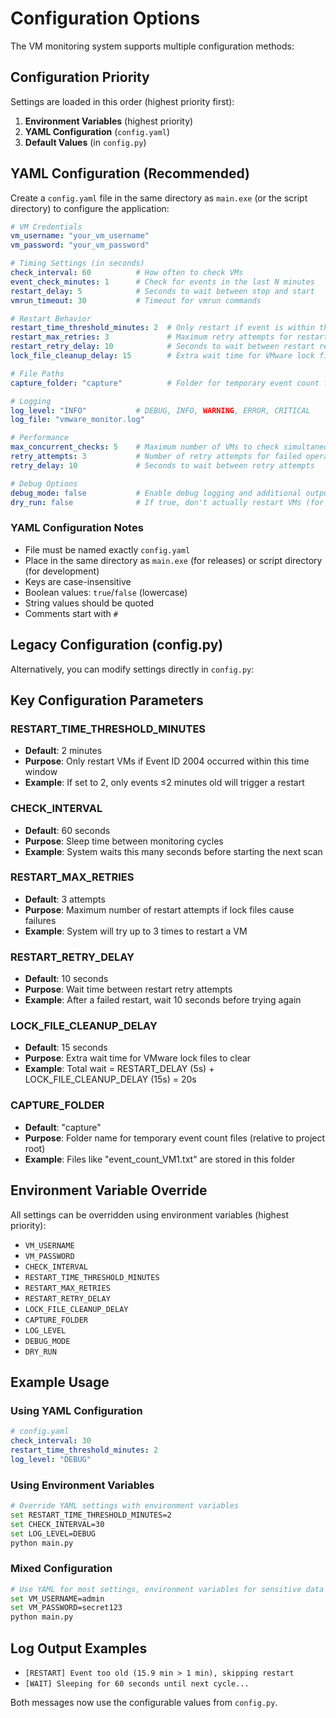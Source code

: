 # Configuration Options

The VM monitoring system supports multiple configuration methods:

## Configuration Priority

Settings are loaded in this order (highest priority first):
1. **Environment Variables** (highest priority)
2. **YAML Configuration** (`config.yaml`) 
3. **Default Values** (in `config.py`)

## YAML Configuration (Recommended)

Create a `config.yaml` file in the same directory as `main.exe` (or the script directory) to configure the application:

```yaml
# VM Credentials
vm_username: "your_vm_username"
vm_password: "your_vm_password"

# Timing Settings (in seconds)
check_interval: 60          # How often to check VMs
event_check_minutes: 1      # Check for events in the last N minutes
restart_delay: 5            # Seconds to wait between stop and start
vmrun_timeout: 30           # Timeout for vmrun commands

# Restart Behavior
restart_time_threshold_minutes: 2  # Only restart if event is within this many minutes
restart_max_retries: 3             # Maximum retry attempts for restart operations
restart_retry_delay: 10            # Seconds to wait between restart retries
lock_file_cleanup_delay: 15        # Extra wait time for VMware lock files to clear

# File Paths
capture_folder: "capture"          # Folder for temporary event count files

# Logging
log_level: "INFO"           # DEBUG, INFO, WARNING, ERROR, CRITICAL
log_file: "vmware_monitor.log"

# Performance
max_concurrent_checks: 5    # Maximum number of VMs to check simultaneously
retry_attempts: 3           # Number of retry attempts for failed operations
retry_delay: 10             # Seconds to wait between retry attempts

# Debug Options
debug_mode: false           # Enable debug logging and additional output
dry_run: false              # If true, don't actually restart VMs (for testing)
```

### YAML Configuration Notes
- File must be named exactly `config.yaml`
- Place in the same directory as `main.exe` (for releases) or script directory (for development)
- Keys are case-insensitive
- Boolean values: `true`/`false` (lowercase)
- String values should be quoted
- Comments start with `#`

## Legacy Configuration (config.py)

Alternatively, you can modify settings directly in `config.py`:

## Key Configuration Parameters

### RESTART_TIME_THRESHOLD_MINUTES
- **Default**: 2 minutes
- **Purpose**: Only restart VMs if Event ID 2004 occurred within this time window
- **Example**: If set to 2, only events ≤2 minutes old will trigger a restart

### CHECK_INTERVAL
- **Default**: 60 seconds
- **Purpose**: Sleep time between monitoring cycles
- **Example**: System waits this many seconds before starting the next scan

### RESTART_MAX_RETRIES
- **Default**: 3 attempts
- **Purpose**: Maximum number of restart attempts if lock files cause failures
- **Example**: System will try up to 3 times to restart a VM

### RESTART_RETRY_DELAY
- **Default**: 10 seconds
- **Purpose**: Wait time between restart retry attempts
- **Example**: After a failed restart, wait 10 seconds before trying again

### LOCK_FILE_CLEANUP_DELAY
- **Default**: 15 seconds
- **Purpose**: Extra wait time for VMware lock files to clear
- **Example**: Total wait = RESTART_DELAY (5s) + LOCK_FILE_CLEANUP_DELAY (15s) = 20s

### CAPTURE_FOLDER
- **Default**: "capture"
- **Purpose**: Folder name for temporary event count files (relative to project root)
- **Example**: Files like "event_count_VM1.txt" are stored in this folder

## Environment Variable Override

All settings can be overridden using environment variables (highest priority):
- `VM_USERNAME`
- `VM_PASSWORD`
- `CHECK_INTERVAL`
- `RESTART_TIME_THRESHOLD_MINUTES`
- `RESTART_MAX_RETRIES`
- `RESTART_RETRY_DELAY`
- `LOCK_FILE_CLEANUP_DELAY`
- `CAPTURE_FOLDER`
- `LOG_LEVEL`
- `DEBUG_MODE`
- `DRY_RUN`

## Example Usage

### Using YAML Configuration
```yaml
# config.yaml
check_interval: 30
restart_time_threshold_minutes: 2
log_level: "DEBUG"
```

### Using Environment Variables
```bash
# Override YAML settings with environment variables
set RESTART_TIME_THRESHOLD_MINUTES=2
set CHECK_INTERVAL=30
set LOG_LEVEL=DEBUG
python main.py
```

### Mixed Configuration
```bash
# Use YAML for most settings, environment variables for sensitive data
set VM_USERNAME=admin
set VM_PASSWORD=secret123
python main.py
```

## Log Output Examples

- `[RESTART] Event too old (15.9 min > 1 min), skipping restart`
- `[WAIT] Sleeping for 60 seconds until next cycle...`

Both messages now use the configurable values from `config.py`.